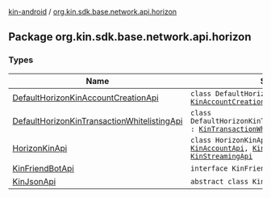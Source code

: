 [kin-android](../index.md) / [org.kin.sdk.base.network.api.horizon](./index.md)

## Package org.kin.sdk.base.network.api.horizon

### Types

| Name | Summary |
|---|---|
| [DefaultHorizonKinAccountCreationApi](-default-horizon-kin-account-creation-api/index.md) | `class DefaultHorizonKinAccountCreationApi : `[`KinAccountCreationApi`](../org.kin.sdk.base.network.api/-kin-account-creation-api/index.md) |
| [DefaultHorizonKinTransactionWhitelistingApi](-default-horizon-kin-transaction-whitelisting-api/index.md) | `class DefaultHorizonKinTransactionWhitelistingApi : `[`KinTransactionWhitelistingApi`](../org.kin.sdk.base.network.api/-kin-transaction-whitelisting-api/index.md) |
| [HorizonKinApi](-horizon-kin-api/index.md) | `class HorizonKinApi : `[`KinJsonApi`](-kin-json-api/index.md)`, `[`KinAccountApi`](../org.kin.sdk.base.network.api/-kin-account-api/index.md)`, `[`KinTransactionApi`](../org.kin.sdk.base.network.api/-kin-transaction-api/index.md)`, `[`KinStreamingApi`](../org.kin.sdk.base.network.api/-kin-streaming-api/index.md) |
| [KinFriendBotApi](-kin-friend-bot-api/index.md) | `interface KinFriendBotApi` |
| [KinJsonApi](-kin-json-api/index.md) | `abstract class KinJsonApi` |
